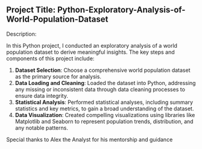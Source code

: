 ## Project Title: Python-Exploratory-Analysis-of-World-Population-Dataset

Description:

In this Python project, I conducted an exploratory analysis of a world population dataset to derive meaningful insights. The key steps and components of this project include:

1. **Dataset Selection**: Choose a comprehensive world population dataset as the primary source for analysis.
2. **Data Loading and Cleaning**: Loaded the dataset into Python, addressing any missing or inconsistent data through data cleaning processes to ensure data integrity.
3. **Statistical Analysis**: Performed statistical analyses, including summary statistics and key metrics, to gain a broad understanding of the dataset.
4. **Data Visualization**: Created compelling visualizations using libraries like Matplotlib and Seaborn to represent population trends, distribution, and any notable patterns.

Special thanks to Alex the Analyst for his mentorship and guidance
